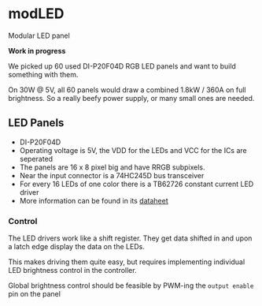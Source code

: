 # modLED
Modular LED panel

**Work in progress**

We picked up 60 used DI-P20F04D RGB LED panels and want to build something with them.

On 30W @ 5V, all 60 panels would draw a combined 1.8kW / 360A on full brightness. So a really beefy power supply, or many small ones are needed.  


## LED Panels
- DI-P20F04D
- Operating voltage is 5V, the VDD for the LEDs and VCC for the ICs are seperated
- The panels are 16 x 8 pixel big and have RRGB subpixels.
- Near the input connector is a 74HC245D bus transceiver
- For every 16 LEDs of one color there is a TB62726 constant current LED driver
- More information can be found in its [dataheet](doc/DI-P20F04D_datasheet.pdf)

### Control
The LED drivers work like a shift register. They get data shifted in and upon a latch edge display the data on the LEDs.

This makes driving them quite easy, but requires implementing individual LED brightness control in the controller.

Global brightness control should be feasible by PWM-ing the `output enable` pin on the panel